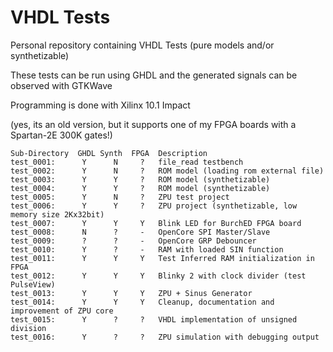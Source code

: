 # VHDL Tests

Personal repository containing VHDL Tests (pure models and/or synthetizable)

These tests can be run using GHDL and the generated signals can be observed with GTKWave

Programming is done with Xilinx 10.1 Impact

(yes, its an old version, but it supports one of my FPGA boards with a Spartan-2E 300K gates!)


```
Sub-Directory  GHDL Synth  FPGA  Description
test_0001:      Y      N     ?   file_read testbench
test_0002:      Y      N     ?   ROM model (loading rom external file)
test_0003:      Y      Y     ?   ROM model (synthetizable)
test_0004:      Y      Y     ?   ROM model (synthetizable)
test_0005:      Y      N     ?   ZPU test project
test_0006:      Y      Y     ?   ZPU project (synthetizable, low memory size 2Kx32bit)
test_0007:      Y      Y     Y   Blink LED for BurchED FPGA board
test_0008:      N      ?     -   OpenCore SPI Master/Slave
test_0009:      ?      ?     -   OpenCore GRP Debouncer
test_0010:      Y      ?     -   RAM with loaded SIN function
test_0011:      Y      Y     Y   Test Inferred RAM initialization in FPGA
test_0012:      Y      Y     Y   Blinky 2 with clock divider (test PulseView)
test_0013:      Y      Y     Y   ZPU + Sinus Generator
test_0014:      Y      Y     Y   Cleanup, documentation and improvement of ZPU core
test_0015:      Y      ?     ?   VHDL implementation of unsigned division
test_0016:      Y      ?     ?   ZPU simulation with debugging output
```

